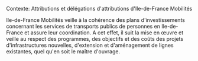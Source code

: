Contexte: Attributions et délégations d'attributions          d'Ile-de-France Mobilités

Ile-de-France Mobilités veille à la cohérence des plans d'investissements concernant les services de transports publics de personnes en Ile-de-France et assure leur coordination. A cet effet, il suit la mise en œuvre et veille au respect des programmes, des objectifs et des coûts des projets d'infrastructures nouvelles, d'extension et d'aménagement de lignes existantes, quel qu'en soit le maître d'ouvrage.